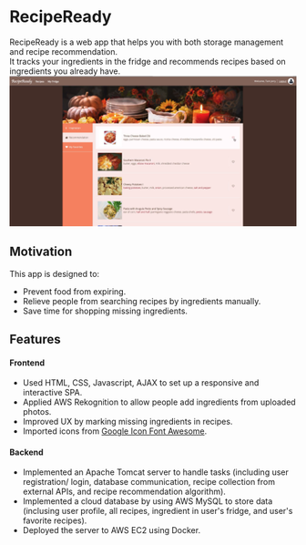 # RecipeReady

RecipeReady is a web app that helps you with both storage management and recipe recommendation.<br />
It tracks your ingredients in the fridge and recommends recipes based on ingredients you already have.
<img src="https://github.com/qianhuiwei/RecipeReady/blob/master/pageDemo.png" width="900"/>

## Motivation
This app is designed to: 
* Prevent food from expiring.
* Relieve people from searching recipes by ingredients manually.
* Save time for shopping missing ingredients.
                                                                                                                                                                            
## Features
#### Frontend
* Used HTML, CSS, Javascript, AJAX to set up a responsive and interactive SPA.
* Applied AWS Rekognition to allow people add ingredients from uploaded photos.
* Improved UX by marking missing ingredients in recipes.
* Imported icons from [Google Icon Font Awesome](https://fontawesome.com/v5.15/icons/google).

#### Backend
* Implemented an Apache Tomcat server to handle tasks (including user registration/ login, database communication, recipe collection from external APIs, and recipe recommendation algorithm).
* Implemented a cloud database by using AWS MySQL to store data (inclusing user profile, all recipes, ingredient in user's fridge, and user's favorite recipes).
* Deployed the server to AWS EC2 using Docker.
